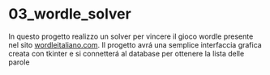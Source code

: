 # 03_wordle_solver

In questo progetto realizzo un solver per vincere il gioco wordle presente nel sito [wordleitaliano.com](https://wordleitaliano.com).
Il progetto avrá una semplice interfaccia grafica creata con tkinter e si connetterá al database per ottenere la 
lista delle parole

